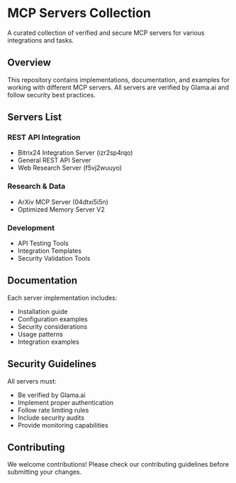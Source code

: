 # MCP Servers Collection

A curated collection of verified and secure MCP servers for various integrations and tasks.

## Overview

This repository contains implementations, documentation, and examples for working with different MCP servers. All servers are verified by Glama.ai and follow security best practices.

## Servers List

### REST API Integration
- Bitrix24 Integration Server (izr2sp4rqo)
- General REST API Server
- Web Research Server (f5vj2wuuyo)

### Research & Data
- ArXiv MCP Server (04dtxi5i5n)
- Optimized Memory Server V2

### Development
- API Testing Tools
- Integration Templates
- Security Validation Tools

## Documentation

Each server implementation includes:
- Installation guide
- Configuration examples
- Security considerations
- Usage patterns
- Integration examples

## Security Guidelines

All servers must:
- Be verified by Glama.ai
- Implement proper authentication
- Follow rate limiting rules
- Include security audits
- Provide monitoring capabilities

## Contributing

We welcome contributions! Please check our contributing guidelines before submitting your changes.